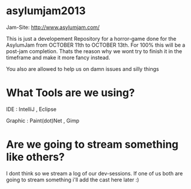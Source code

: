 asylumjam2013
=============
Jam-Site: http://www.asylumjam.com/

This is just a developement Repository for a horror-game done for the AsylumJam from OCTOBER 11th to OCTOBER 13th.
For 100% this will be a post-jam completion. Thats the reason why we wont try to finish it in the timeframe and make it more fancy instead.

You also are allowed to help us on damn issues and silly things


What Tools are we using?
=============
IDE     : IntelliJ , Eclipse

Graphic : Paint(dot)Net , Gimp


Are we going to stream something like others?
=============
I dont think so we stream a log of our dev-sessions. 
If one of us both are going to stream something i'll add the cast here later :)
